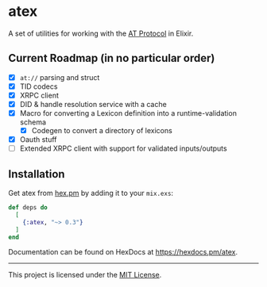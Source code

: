 # atex

A set of utilities for working with the [AT Protocol](https://atproto.com) in
Elixir.

## Current Roadmap (in no particular order)

- [x] `at://` parsing and struct
- [x] TID codecs
- [x] XRPC client
- [x] DID & handle resolution service with a cache
- [x] Macro for converting a Lexicon definition into a runtime-validation schema
  - [x] Codegen to convert a directory of lexicons
- [x] Oauth stuff
- [ ] Extended XRPC client with support for validated inputs/outputs

## Installation

Get atex from [hex.pm](https://hex.pm) by adding it to your `mix.exs`:

```elixir
def deps do
  [
    {:atex, "~> 0.3"}
  ]
end
```

Documentation can be found on HexDocs at https://hexdocs.pm/atex.

---

This project is licensed under the [MIT License](./LICENSE).
